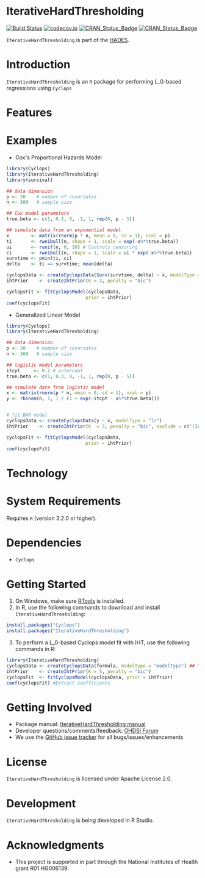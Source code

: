 IterativeHardThresholding
=======

[![Build Status](https://github.com/ohdsi/IterativeHardThresholding/workflows/R-CMD-check/badge.svg)](https://github.com/OHDSI/IterativeHardThresholding/actions?query=workflow%3AR-CMD-check)
[![codecov.io](https://codecov.io/github/OHDSI/IterativeHardThresholding/coverage.svg?branch=main)](https://app.codecov.io/github/OHDSI/IterativeHardThresholding?branch=main)
[![CRAN_Status_Badge](https://www.r-pkg.org/badges/version/IterativeHardThresholding)](https://CRAN.R-project.org/package=IterativeHardThresholding)
[![CRAN_Status_Badge](https://cranlogs.r-pkg.org/badges/IterativeHardThresholding)](https://cran.r-project.org/package=IterativeHardThresholding)

`IterativeHardThresholding` is part of the [HADES](https://ohdsi.github.io/Hades/).

Introduction
============

`IterativeHardThresholding` is an `R` package for performing L_0-based regressions using `Cyclops`

Features
========

Examples
========
 * Cox's Proportional Hazards Model
 ```r
library(Cyclops)
library(IterativeHardThresholding)
library(survival)

## data dimension
p <- 20    # number of covariates
n <- 300   # sample size

## Cox model parameters
true.beta <- c(1, 0.1, 0, -1, 1, rep(0, p - 5))

## simulate data from an exponential model
x        <- matrix(rnorm(p * n, mean = 0, sd = 1), ncol = p)
ti       <- rweibull(n, shape = 1, scale = exp(-x%*%true.beta))
ui       <- runif(n, 0, 10) # Controls censoring
ci       <- rweibull(n, shape = 1, scale = ui * exp(-x%*%true.beta))
survtime <- pmin(ti, ci)
delta    <- ti == survtime; mean(delta)

cyclopsData <- createCyclopsData(Surv(survtime, delta) ~ x, modelType = "cox")
ihtPrior    <- createIhtPrior(K = 3, penalty = "bic")

cyclopsFit <- fitCyclopsModel(cyclopsData,
                              prior = ihtPrior)
coef(cyclopsFit)
 ```

* Generalized Linear Model
 ```r
library(Cyclops)
library(IterativeHardThresholding)

## data dimension
p <- 20    # number of covariates
n <- 300   # sample size

## logistic model parameters
itcpt     <- 0.2 # intercept
true.beta <- c(1, 0.3, 0, -1, 1, rep(0, p - 5))

## simulate data from logistic model
x <- matrix(rnorm(p * n, mean = 0, sd = 1), ncol = p)
y <- rbinom(n, 1, 1 / (1 + exp(-itcpt - x%*%true.beta)))


# fit BAR model
cyclopsData <- createCyclopsData(y ~ x, modelType = "lr")
ihtPrior    <- createIhtPrior(K  = 3, penalty = "bic", exclude = c("(Intercept)"))

cyclopsFit <- fitCyclopsModel(cyclopsData,
                              prior = ihtPrior)
coef(cyclopsFit)
 ```
Technology
============

System Requirements
===================
Requires `R` (version 3.2.0 or higher).

Dependencies
============
 * `Cyclops`

Getting Started
===============
1. On Windows, make sure [RTools](https://CRAN.R-project.org/bin/windows/Rtools/) is installed.
2. In R, use the following commands to download and install `IterativeHardThresholding`:

  ```r
  install.packages("Cyclops")
  install.packages("IterativeHardThresholding")
  ```

3. To perform a L_0-based Cyclops model fit with IHT, use the following commands in R:

  ```r
  library(IterativeHardThresholding)
  cyclopsData <- createCyclopsData(formula, modelType = "modelType") ## TODO: Update
  ihtPrior    <- createIhtPrior(K = 5, penalty = "bic")
  cyclopsFit  <- fitCyclopsModel(cyclopsData, prior = ihtPrior)
  coef(cyclopsFit) #Extract coefficients
  ```

Getting Involved
================
* Package manual: [IterativeHardThresholding manual](https://raw.githubusercontent.com/OHDSI/IterativeHardThresholding/master/extras/IterativeHardThresholding.pdf)
* Developer questions/comments/feedback: <a href="http://forums.ohdsi.org/c/developers">OHDSI Forum</a>
* We use the <a href="https://github.com/OHDSI/IterativeHardThresholding/issues">GitHub issue tracker</a> for all bugs/issues/enhancements

License
=======
`IterativeHardThresholding` is licensed under Apache License 2.0.

Development
===========
`IterativeHardThresholding` is being developed in R Studio.

Acknowledgments
================
- This project is supported in part through the National Institutes of Health grant R01 HG006139.
